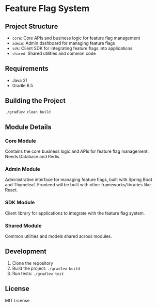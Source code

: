 # Feature Flag System

## Project Structure

- `core`: Core APIs and business logic for feature flag management
- `admin`: Admin dashboard for managing feature flags
- `sdk`: Client SDK for integrating feature flags into applications
- `shared`: Shared utilities and common code

## Requirements

- Java 21
- Gradle 8.5

## Building the Project

```bash
./gradlew clean build
```

## Module Details

### Core Module
Contains the core business logic and APIs for feature flag management.
Needs Database and Redis.

### Admin Module
Administrative interface for managing feature flags, built with Spring Boot and Thymeleaf.
Frontend will be built with other frameworks/libraries like React.

### SDK Module
Client library for applications to integrate with the feature flag system.

### Shared Module
Common utilities and models shared across modules.

## Development

1. Clone the repository
2. Build the project: `./gradlew build`
3. Run tests: `./gradlew test`

## License

MIT License
